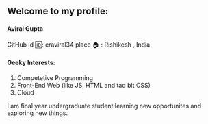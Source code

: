 ## Welcome to my profile:

#### Aviral Gupta
GitHub id 🆔: eraviral34
place 🏠 : Rishikesh , India

#### Geeky Interests:
1. Competetive Programming
2. Front-End Web (like JS, HTML and tad bit CSS)
3. Cloud 

I  am  final year undergraduate student learning new opportunites and exploring new things.
